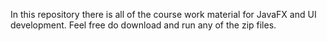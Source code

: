 In this repository there is all of the course work material for JavaFX and UI development. Feel free do download and run any of the zip files. 
